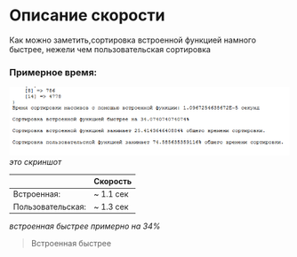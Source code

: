 # Описание скорости
Как можно заметить,сортировка встроенной функцией намного быстрее, нежели чем пользовательская сортировка 
### Примерное время:
![Скорость на моём пк](scr1.png)
*это скриншот*

| |Скорость|
|-|-|
|Встроенная:| ~ 1.1 сек|
|Пользовательская:| ~ 1.3 сек|

*встроенная быстрее примерно на 34%*
> Встроенная быстрее
